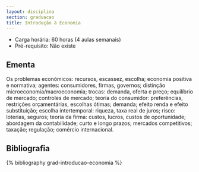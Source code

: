 ```yaml
---
layout: disciplina
section: graduacao
title: Introdução à Economia
---
```


- Carga horária: 60 horas (4 aulas semanais)
- Pré-requisito: Não existe

## Ementa 

Os problemas econômicos: recursos, escassez, escolha; economia
positiva e normativa; agentes: consumidores, firmas, governos;
distinção microeconomia/macroeconomia; trocas: demanda, oferta e
preço; equilíbrio de mercado; controles de mercado; teoria do
consumidor: preferências, restrições orçamentárias, escolhas ótimas;
demanda; efeito renda e efeito substituição; escolha intertemporal:
riqueza, taxa real de juros; risco: loterias, seguros; teoria da
firma: custos, lucros, custos de oportunidade; abordagem da
contabilidade; curto e longo prazos; mercados competitivos; taxação;
regulação; comércio internacional.

## Bibliografia

{% bibliography grad-introducao-economia %}
